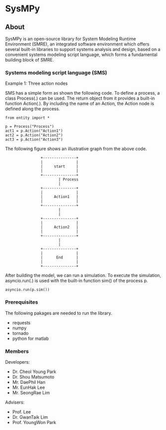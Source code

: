 # SysMPy
 
## About
SysMPy is an open-source library for System Modeling Runtime Environment (SMRE), an integrated software environment which offers several built-in libraries to support systems analysis and design, based on a convenient systems modeling script language, which forms a fundamental building block of SMRE.

### Systems modeling script language (SMS)
Example 1: Three action nodes 

SMS has a simple form as shown the following code. 
To define a process, a class Process(.) can be used. 
The return object from it provides a built-in function Action(.). 
By including the name of an Action, the Action node is defined along the process.  


```
from entity import *

p = Process("Process")
act1 = p.Action("Action1")
act2 = p.Action("Action2")
act3 = p.Action("Action3")
```
The following figure shows an illustrative graph from the above code. 

```
                +---------------+
                |               |
                |     start     |
                |               |
                +---------------+
                        | Process
                        |
                +---------------+
                |               |
                |     Action1   |
                |               |        
                +---------------+        
                        |
                        |
                +---------------+
                |               |
                |     Action2   |
                |               |        
                +---------------+        
                        |
                        | 
                +---------------+
                |               |
                |      End      |
                |               |
                +---------------+
```

After building the model, we can run a simulation. 
To execute the simulation, asyncio.run(.) is used with the built-in function sim() of the process p.

```
asyncio.run(p.sim())
```

### Prerequisites
The following pakages are needed to run the library.
- requests
- numpy
- tornado
- python for matlab 

### Members
Developers:

- Dr. Cheol Young Park
- Dr. Shou Matsumoto 
- Mr. DaePhil Han
- Mr. EunHak Lee 
- Mr. SeongRae Lim

Advisers:

- Prof. Lee
- Dr. GwanTaik Lim
- Prof. YoungWon Park
